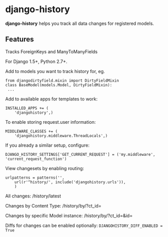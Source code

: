 django-history
==============

**django-history** helps you track all data changes for registered models.

Features
--------
Tracks ForeignKeys and ManyToManyFields

For Django 1.5+, Python 2.7+.

Add to models you want to track history for, eg.
```
from djangodirtyfield.mixin import DirtyFieldMixin
class BaseModel(models.Model, DirtyFieldMixin):
 ...
```

Add to available apps for templates to work:
```
INSTALLED_APPS += (
    'djangohistory',)
```

To enable storing request.user information:
```
MIDDLEWARE_CLASSES += (
    'djangohistory.middleware.ThreadLocals',)
```
If you already a similar setup, configure:
```
DJANGO_HISTORY_SETTINGS['GET_CURRENT_REQUEST'] = ('my.middleware', 'current_request_function')
```

View changesets by enabling routing:

```
urlpatterns = patterns('',
    url(r'^history/', include('djangohistory.urls')),
    )
```

All changes: /history/latest

Changes by Content Type: /history/by/?ct_id=

Changes by specific Model instance: /history/by/?ct_id=&id=


Diffs for changes can be enabled optionally:
```DJANGOHISTORY_DIFF_ENABLED = True```
